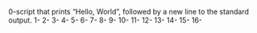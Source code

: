 0-script that prints “Hello, World”, followed by a new line to the standard output.
1-
2-
3-
4-
5-
6-
7-
8-
9-
10-
11-
12-
13-
14-
15-
16-

